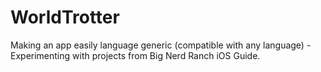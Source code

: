 # WorldTrotter
Making an app easily language generic (compatible with any language) - Experimenting with projects from Big Nerd Ranch iOS Guide.
